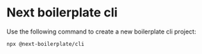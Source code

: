 # Next boilerplate cli

Use the following command to create a new boilerplate cli project:

```bash
npx @next-boilerplate/cli
```

